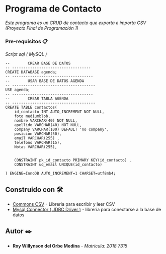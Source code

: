 # Programa de Contacto

_Este programa es un CRUD de contacto que exporta e importa CSV (Proyecto Final de Programación 1)_

### Pre-requisitos 📋

_Script sql ( MySQL )_

```-- -----------------------------------
--        CREAR BASE DE DATOS
-- -----------------------------------
CREATE DATABASE agenda;
-- ------------------------------------
--        USAR BASE DE DATOS AGENDA
-- -------------------------------------	
USE agenda;
-- ------------------------------------
--        CREAR TABLA AGENDA
-- -------------------------------------
CREATE TABLE contactos(
    id_contacto INT AUTO_INCREMENT NOT NULL,
    foto mediumblob,
    nombre VARCHAR(40) NOT NULL,
    apellido VARCHAR(40) NOT NULL,
    company VARCHAR(100) DEFAULT 'no company',
    posicion VARCHAR(50),
    email VARCHAR(255) ,
    telefono VARCHAR(15),
    Notas VARCHAR(255),


    CONSTRAINT pk_id_contacto PRIMARY KEY(id_contacto) ,
    CONSTRAINT uq_email UNIQUE(id_contacto)

) ENGINE=InnoDB AUTO_INCREMENT=1 CHARSET=utf8mb4;
```

## Construido con 🛠️

* [Commons CSV](http://commons.apache.org/proper/commons-csv/download_csv.cgi) - Libreria para escribir y leer CSV
* [Mysql Connector ( JDBC Driver )](https://www.mysql.com/products/connector/) - libreria para conectarse a la base de datos

## Autor ✒️

* **Roy Willynson del Orbe Medina** - *Matricula: 2018 7315* 
